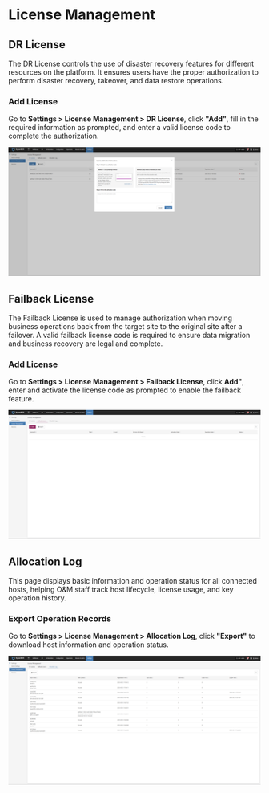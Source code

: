 # **License Management**

## **DR License**

The DR License controls the use of disaster recovery features for different resources on the platform. It ensures users have the proper authorization to perform disaster recovery, takeover, and data restore operations.

### **Add License**

Go to **Settings > License Management > DR License**, click **"Add"**, fill in the required information as prompted, and enter a valid license code to complete the authorization.

![](./images/licensemanagement-drlicense-1.png)

## **Failback License**

The Failback License is used to manage authorization when moving business operations back from the target site to the original site after a failover. A valid failback license code is required to ensure data migration and business recovery are legal and complete.

### **Add License**

Go to **Settings > License Management > Failback License**, click **Add"**, enter and activate the license code as prompted to enable the failback feature.

![](./images/licensemanagement-failbacklicense-1.png)

## **Allocation Log**

This page displays basic information and operation status for all connected hosts, helping O&M staff track host lifecycle, license usage, and key operation history.

### **Export Operation Records**

Go to **Settings > License Management > Allocation Log**, click **"Export"** to download host information and operation status.

![](./images/licensemanagement-allocationlog-1.png)

